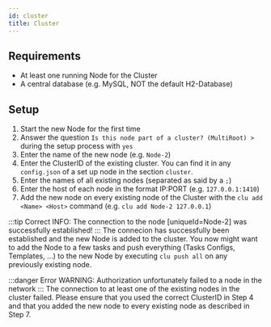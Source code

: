 ```yaml
---
id: cluster
title: Cluster
---
```


## Requirements
- At least one running Node for the Cluster
- A central database (e.g. MySQL, NOT the default H2-Database)
## Setup
1. Start the new Node for the first time
2. Answer the question `Is this node part of a cluster? (MultiRoot) >` during the setup process with `yes`
3. Enter the name of the new node (e.g. `Node-2`)
4. Enter the ClusterID of the existing cluster. You can find it in any `config.json` of a set up node in the section `cluster`.
5. Enter the names of all existing nodes (separated as said by a `;`)
6. Enter the host of each node in the format IP:PORT (e.g. `127.0.0.1:1410`)
7. Add the new node on every existing node of the Cluster with the `clu add <Name> <Host>` command (e.g. `clu add Node-2 127.0.0.1`)

:::tip Correct
INFO: The connection to the node [uniqueId=Node-2] was successfully established!
:::
The connecion has successfully been established and the new Node is added to the cluster.
You now might want to add the Node to a few tasks and push everything (Tasks Configs, Templates, ...) to the new Node by executing `clu push all` on any previously existing node.

:::danger Error
WARNING: Authorization unfortunately failed to a node in the network
:::
The connection to at least one of the existing nodes in the cluster failed.
Please ensure that you used the correct ClusterID in Step 4 and that you added the new node to every existing node as described in Step 7.